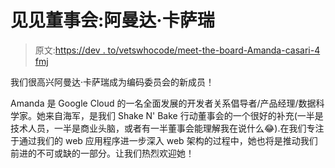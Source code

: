 # 见见董事会:阿曼达·卡萨瑞

> 原文:[https://dev . to/vetswhocode/meet-the-board-Amanda-casari-4 fmj](https://dev.to/vetswhocode/meet-the-board-amanda-casari-4fmj)

我们很高兴阿曼达·卡萨瑞成为编码委员会的新成员！

Amanda 是 Google Cloud 的一名全面发展的开发者关系倡导者/产品经理/数据科学家。她来自海军，是我们 Shake N' Bake 行动董事会的一个很好的补充(一半是技术人员，一半是商业头脑，或者有一半董事会能理解我在说什么😂).在我们专注于通过我们的 web 应用程序进一步深入 web 架构的过程中，她也将是推动我们前进的不可或缺的一部分。让我们热烈欢迎她！